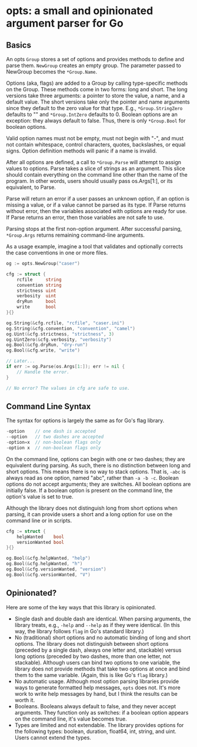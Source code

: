 # opts: a small and opinionated argument parser for Go

## Basics

An opts `Group` stores a set of options and provides methods to define and parse
them. `NewGroup` creates an empty group. The parameter passed to NewGroup
becomes the `*Group.Name`.

Options (aka, flags) are added to a Group by calling type-specific methods on
the Group. These methods come in two forms: long and short. The long versions
take three arguments: a pointer to store the value, a name, and a default value.
The short versions take only the pointer and name arguments since they default
to the zero value for that type. E.g., `*Group.StringZero` defaults to "" and
`*Group.IntZero` defaults to 0. Boolean options are an exception: they always
default to false. Thus, there is only `*Group.Bool` for boolean options.

Valid option names must not be empty, must not begin with "-", and must not
contain whitespace, control characters, quotes, backslashes, or equal signs.
Option definition methods will panic if a name is invalid.

After all options are defined, a call to `*Group.Parse` will attempt to assign
values to options. Parse takes a slice of strings as an argument. This slice
should contain everything on the command line other than the name of the
program. In other words, users should usually pass os.Args[1:], or its
equivalent, to Parse.

Parse will return an error if a user passes an unknown option, if an option is
missing a value, or if a value cannot be parsed as its type. If Parse returns
without error, then the variables associated with options are ready for use. If
Parse returns an error, then those variables are not safe to use.

Parsing stops at the first non-option argument. After successful parsing,
`*Group.Args` returns remaining command-line arguments.

As a usage example, imagine a tool that validates and optionally corrects the
case conventions in one or more files.

```go
og := opts.NewGroup("caser")

cfg := struct {
	rcfile     string
	convention string
	strictness uint
	verbosity  uint
	dryRun     bool
	write      bool
}{}

og.String(&cfg.rcfile, "rcfile", "caser.ini")
og.String(&cfg.convention, "convention", "camel")
og.Uint(&cfg.strictness, "strictness", 3)
og.UintZero(&cfg.verbosity, "verbosity")
og.Bool(&cfg.dryRun, "dry-run")
og.Bool(&cfg.write, "write")

// Later...
if err := og.Parse(os.Args[1:]); err != nil {
	// Handle the error.
}

// No error? The values in cfg are safe to use.
```

## Command Line Syntax

The syntax for options is largely the same as for Go's flag library.

```go
-option    // one dash is accepted
--option   // two dashes are accepted
-option=x  // non-boolean flags only
-option x  // non-boolean flags only
```

On the command line, options can begin with one or two dashes; they are
equivalent during parsing. As such, there is no distinction between long and
short options. This means there is no way to stack options. That is, `-abc` is
always read as one option, named "abc", rather than `-a -b -c`. Boolean options
do not accept arguments; they are switches. All boolean options are initially
false. If a boolean option is present on the command line, the option's value is
set to true.

Although the library does not distinguish long from short options when parsing,
it can provide users a short and a long option for use on the command line or in
scripts.

```go
cfg := struct {
	helpWanted    bool
	versionWanted bool
}{}

og.Bool(&cfg.helpWanted, "help")
og.Bool(&cfg.helpWanted, "h")
og.Bool(&cfg.versionWanted, "version")
og.Bool(&cfg.versionWanted, "V")
```

## Opinionated?

Here are some of the key ways that this library is opinionated.

+ Single dash and double dash are identical. When parsing arguments, the library
  treats, e.g., `-help` and `--help` as if they were identical. (In this way,
  the library follows `flag` in Go's standard library.)
+ No (traditional) short options and no automatic binding of long and short
  options.  The library does not distinguish between short options (preceded by
  a single dash, always one letter and, stackable) versus long options (preceded
  by two dashes, more than one letter, not stackable). Although users can bind
  two options to one variable, the library does not provide methods that take
  two options at once and bind them to the same variable. (Again, this is like
  Go's `flag` library.)
+ No automatic usage. Although most option parsing libraries provide ways to
  generate formatted help messages, `opts` does not. It's more work to write
  help messages by hand, but I think the results can be worth it.
+ Booleans. Booleans always default to false, and they never accept arguments.
  They function only as switches: if a boolean option appears on the command
  line, it's value becomes true.
+ Types are limited and not extendable. The library provides options for the
  following types: boolean, duration, float64, int, string, and uint. Users
  cannot extend the types.
